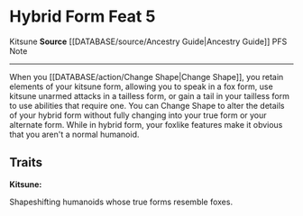 ﻿---
feat: Hybrid Form
id: '2623'
level: '5'
name: Hybrid Form
rarity: Common
source: '[[DATABASE/source/Ancestry Guide|Ancestry Guide]]'
trait:
- '[[DATABASE/trait/Kitsune|Kitsune]]'
type: Feat

---
# Hybrid Form <span class="item-type">Feat 5</span>

<span class="item-trait">Kitsune</span>
**Source** [[DATABASE/source/Ancestry Guide|Ancestry Guide]] 
PFS Note

---
When you [[DATABASE/action/Change Shape|Change Shape]], you retain elements of your kitsune form, allowing you to speak in a fox form, use kitsune unarmed attacks in a tailless form, or gain a tail in your tailless form to use abilities that require one. You can Change Shape to alter the details of your hybrid form without fully changing into your true form or your alternate form. While in hybrid form, your foxlike features make it obvious that you aren't a normal humanoid.

## Traits

**Kitsune:**

Shapeshifting humanoids whose true forms resemble foxes.